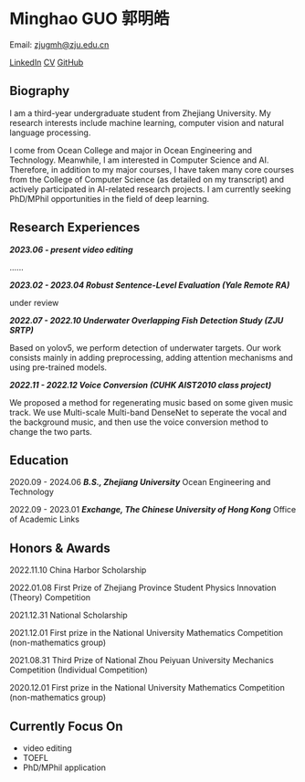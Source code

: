 # Minghao GUO 郭明皓

Email: zjugmh@zju.edu.cn

[LinkedIn](https://www.linkedin.com/in/mhguo)  [CV](./README.pdf)  [GitHub](https://github.com/minghaoguo20)

## Biography

I am a third-year undergraduate student from Zhejiang University. My research interests include machine learning, computer vision and natural language processing. 

I come from Ocean College and major in Ocean Engineering and Technology. Meanwhile, I am interested in Computer Science and AI. Therefore, in addition to my major courses, I have taken many core courses from the College of Computer Science (as detailed on my transcript) and actively participated in AI-related research projects. I am currently seeking PhD/MPhil opportunities in the field of deep learning.

## Research Experiences

***2023.06 - present	video editing***

......

***2023.02 - 2023.04	Robust Sentence-Level Evaluation (Yale Remote RA)***

under review

***2022.07 - 2022.10	Underwater Overlapping Fish Detection Study (ZJU SRTP)*** 

Based on yolov5, we perform detection of underwater targets. Our work consists mainly in adding preprocessing, adding attention mechanisms and using pre-trained models.

***2022.11 - 2022.12	Voice Conversion (CUHK AIST2010 class project)*** 

We proposed a method for regenerating music based on some given music track. We use Multi-scale Multi-band DenseNet to seperate the vocal and the background music, and then use the voice conversion method to change the two parts.

## Education

2020.09 - 2024.06		***B.S., Zhejiang University*** Ocean Engineering and Technology

2022.09 - 2023.01		***Exchange, The Chinese University of Hong Kong*** Office of Academic Links

## Honors & Awards

2022.11.10	China Harbor Scholarship

2022.01.08	First Prize of Zhejiang Province Student Physics Innovation (Theory) Competition

2021.12.31	National Scholarship

2021.12.01	First prize in the National University Mathematics Competition (non-mathematics group)

2021.08.31	Third Prize of National Zhou Peiyuan University Mechanics Competition (Individual Competition)

2020.12.01	First prize in the National University Mathematics Competition (non-mathematics group)

## Currently Focus On

- video editing
- TOEFL
- PhD/MPhil application
